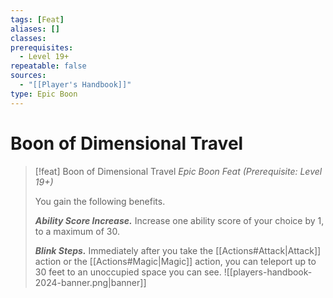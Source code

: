 ```yaml
---
tags: [Feat]
aliases: []
classes: 
prerequisites:
  - Level 19+
repeatable: false
sources:
  - "[[Player's Handbook]]"
type: Epic Boon
---
```

# Boon of Dimensional Travel
>[!feat] Boon of Dimensional Travel
>_Epic Boon Feat (Prerequisite: Level 19+)_
>
>You gain the following benefits.
>
>**_Ability Score Increase._** Increase one ability score of your choice by 1, to a maximum of 30.
>
>**_Blink Steps._** Immediately after you take the [[Actions#Attack\|Attack]] action or the [[Actions#Magic\|Magic]] action, you can teleport up to 30 feet to an unoccupied space you can see.
![[players-handbook-2024-banner.png|banner]]